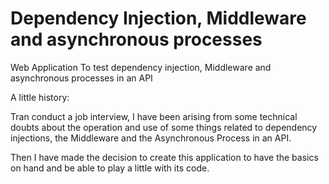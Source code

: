 # Dependency Injection, Middleware and asynchronous processes

Web Application To test dependency injection, Middleware and asynchronous processes in an API

A little history:

Tran conduct a job interview, I have been arising from some technical doubts about the operation and use of some things related to dependency injections, the Middleware and the Asynchronous Process in an API.

Then I have made the decision to create this application to have the basics on hand and be able to play a little with its code.
